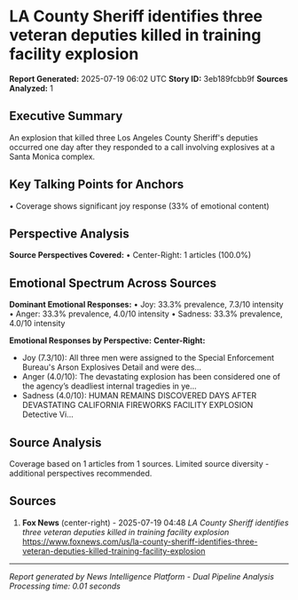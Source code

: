 # LA County Sheriff identifies three veteran deputies killed in training facility explosion
**Report Generated:** 2025-07-19 06:02 UTC
**Story ID:** 3eb189fcbb9f
**Sources Analyzed:** 1

## Executive Summary
An explosion that killed three Los Angeles County Sheriff's deputies occurred one day after they responded to a call involving explosives at a Santa Monica complex.

## Key Talking Points for Anchors
• Coverage shows significant joy response (33% of emotional content)

## Perspective Analysis
**Source Perspectives Covered:**
• Center-Right: 1 articles (100.0%)

## Emotional Spectrum Across Sources
**Dominant Emotional Responses:**
• Joy: 33.3% prevalence, 7.3/10 intensity
• Anger: 33.3% prevalence, 4.0/10 intensity
• Sadness: 33.3% prevalence, 4.0/10 intensity

**Emotional Responses by Perspective:**
**Center-Right:**
  - Joy (7.3/10): All three men were assigned to the Special Enforcement Bureau's Arson Explosives Detail and were des...
  - Anger (4.0/10): The devastating explosion has been considered one of the agency’s deadliest internal tragedies in ye...
  - Sadness (4.0/10): HUMAN REMAINS DISCOVERED DAYS AFTER DEVASTATING CALIFORNIA FIREWORKS FACILITY EXPLOSION Detective Vi...

## Source Analysis
Coverage based on 1 articles from 1 sources. Limited source diversity - additional perspectives recommended.

## Sources
1. **Fox News** (center-right) - 2025-07-19 04:48
   *LA County Sheriff identifies three veteran deputies killed in training facility explosion*
   https://www.foxnews.com/us/la-county-sheriff-identifies-three-veteran-deputies-killed-training-facility-explosion

---
*Report generated by News Intelligence Platform - Dual Pipeline Analysis*
*Processing time: 0.01 seconds*
